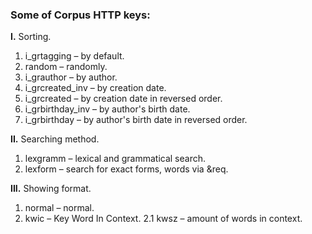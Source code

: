 ### Some of Corpus HTTP keys:

**I.** Sorting.
1. i_grtagging – by default.
2. random – randomly.
3. i_grauthor – by author.
4. i_grcreated_inv – by creation date.
5. i_grcreated – by creation date in reversed order.
6. i_grbirthday_inv – by author's birth date.
7. i_grbirthday – by author's birth date in reversed order.


**II.** Searching method.
1. lexgramm – lexical and grammatical search.
2. lexform – search for exact forms, words via &req.


**III.** Showing format. 
1. normal – normal.
2. kwic – Key Word In Context.
   2.1 kwsz – amount of words in context.